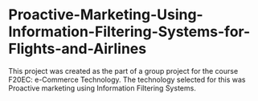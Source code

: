 # Proactive-Marketing-Using-Information-Filtering-Systems-for-Flights-and-Airlines
This project was created as the part of a group project for the course F20EC: e-Commerce Technology. The technology selected for this was Proactive marketing using Information Filtering Systems. 
